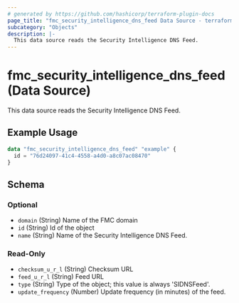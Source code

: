 ```yaml
---
# generated by https://github.com/hashicorp/terraform-plugin-docs
page_title: "fmc_security_intelligence_dns_feed Data Source - terraform-provider-fmc"
subcategory: "Objects"
description: |-
  This data source reads the Security Intelligence DNS Feed.
---
```


# fmc_security_intelligence_dns_feed (Data Source)

This data source reads the Security Intelligence DNS Feed.

## Example Usage

```terraform
data "fmc_security_intelligence_dns_feed" "example" {
  id = "76d24097-41c4-4558-a4d0-a8c07ac08470"
}
```

<!-- schema generated by tfplugindocs -->
## Schema

### Optional

- `domain` (String) Name of the FMC domain
- `id` (String) Id of the object
- `name` (String) Name of the Security Intelligence DNS Feed.

### Read-Only

- `checksum_u_r_l` (String) Checksum URL
- `feed_u_r_l` (String) Feed URL
- `type` (String) Type of the object; this value is always 'SIDNSFeed'.
- `update_frequency` (Number) Update frequency (in minutes) of the feed.

